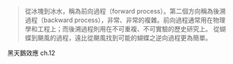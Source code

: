 > 從冰塊到冰水，稱為前向過程（forward process）。第二個方向稱為後溯過程（backward process），非常、非常的複雜。前向過程通常用在物理學和工程上；而後溯過程則用在不可重複、不可實驗的歷史研究上。
從蝴蝶到颶風的過程，遠比從颶風找到可能的蝴蝶之逆向過程更為簡單。

黑天鵝效應 ch.12